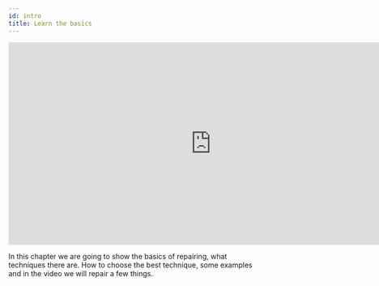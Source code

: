 ```yaml
---
id: intro
title: Learn the basics
---
```

<div class="videocontainer">
  <iframe width="800" height="400" src="https://www.youtube.com/embed/NpEaa2P7qZI" frameborder="0" allow="accelerometer; autoplay; encrypted-media; gyroscope; picture-in-picture" allowfullscreen></iframe>
</div>

In this chapter we are going to show the basics of repairing, what techniques there are. How to choose the best technique, some examples and in the video we will repair a few things.
